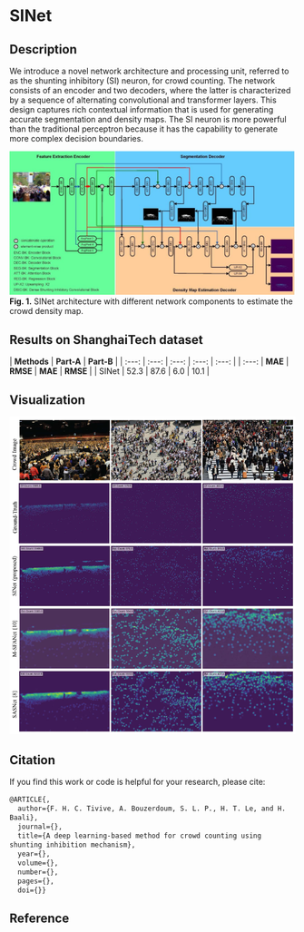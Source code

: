 # SINet
## Description
We introduce a novel network architecture and processing unit, referred to as the shunting inhibitory (SI) neuron, for crowd counting. The network consists of an encoder and two decoders, where the latter is characterized by a sequence of alternating convolutional and transformer layers. This design captures rich contextual information that is used for generating accurate segmentation and density maps. The SI neuron is more powerful than the traditional perceptron because it has the capability to generate more complex decision boundaries. 


![alt_text](./assets/model.jpg)
**Fig. 1.** SINet architecture with different network components to estimate the crowd density map.



## Results on ShanghaiTech dataset

| **Methods**         |    **Part-A**      |     **Part-B**     |
| :---: | :---: | :---: | :---: | :---: |
|      :---:          | **MAE** | **RMSE** | **MAE** | **RMSE** |
| SINet               |   52.3   | 87.6   | 6.0   |  10.1      |


## Visualization
![alt_text](./assets/visualization.jpg)

## Citation
If you find this work or code is helpful for your research, please cite:
```
@ARTICLE{,
  author={F. H. C. Tivive, A. Bouzerdoum, S. L. P., H. T. Le, and H. Baali},
  journal={}, 
  title={A deep learning-based method for crowd counting using shunting inhibition mechanism}, 
  year={},
  volume={},
  number={},
  pages={},
  doi={}}
  ```
## Reference

